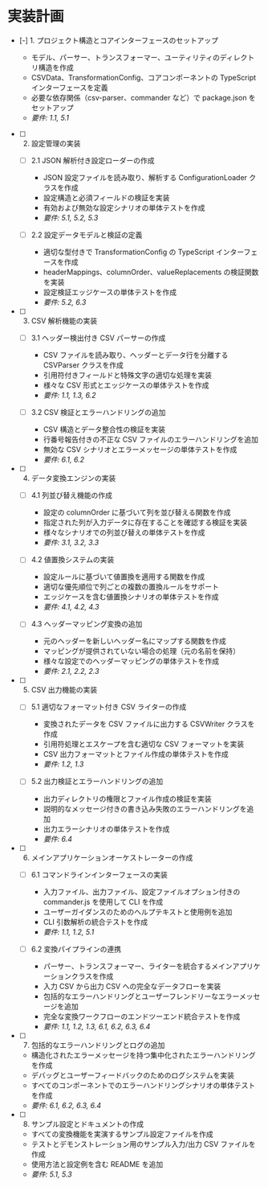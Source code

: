 # 実装計画

- [-] 1. プロジェクト構造とコアインターフェースのセットアップ

  - モデル、パーサー、トランスフォーマー、ユーティリティのディレクトリ構造を作成
  - CSVData、TransformationConfig、コアコンポーネントの TypeScript インターフェースを定義
  - 必要な依存関係（csv-parser、commander など）で package.json をセットアップ
  - _要件: 1.1, 5.1_

- [ ] 2. 設定管理の実装

  - [ ] 2.1 JSON 解析付き設定ローダーの作成

    - JSON 設定ファイルを読み取り、解析する ConfigurationLoader クラスを作成
    - 設定構造と必須フィールドの検証を実装
    - 有効および無効な設定シナリオの単体テストを作成
    - _要件: 5.1, 5.2, 5.3_

  - [ ] 2.2 設定データモデルと検証の定義
    - 適切な型付きで TransformationConfig の TypeScript インターフェースを作成
    - headerMappings、columnOrder、valueReplacements の検証関数を実装
    - 設定検証エッジケースの単体テストを作成
    - _要件: 5.2, 6.3_

- [ ] 3. CSV 解析機能の実装

  - [ ] 3.1 ヘッダー検出付き CSV パーサーの作成

    - CSV ファイルを読み取り、ヘッダーとデータ行を分離する CSVParser クラスを作成
    - 引用符付きフィールドと特殊文字の適切な処理を実装
    - 様々な CSV 形式とエッジケースの単体テストを作成
    - _要件: 1.1, 1.3, 6.2_

  - [ ] 3.2 CSV 検証とエラーハンドリングの追加
    - CSV 構造とデータ整合性の検証を実装
    - 行番号報告付きの不正な CSV ファイルのエラーハンドリングを追加
    - 無効な CSV シナリオとエラーメッセージの単体テストを作成
    - _要件: 6.1, 6.2_

- [ ] 4. データ変換エンジンの実装

  - [ ] 4.1 列並び替え機能の作成

    - 設定の columnOrder に基づいて列を並び替える関数を作成
    - 指定された列が入力データに存在することを確認する検証を実装
    - 様々なシナリオでの列並び替えの単体テストを作成
    - _要件: 3.1, 3.2, 3.3_

  - [ ] 4.2 値置換システムの実装

    - 設定ルールに基づいて値置換を適用する関数を作成
    - 適切な優先順位で列ごとの複数の置換ルールをサポート
    - エッジケースを含む値置換シナリオの単体テストを作成
    - _要件: 4.1, 4.2, 4.3_

  - [ ] 4.3 ヘッダーマッピング変換の追加
    - 元のヘッダーを新しいヘッダー名にマップする関数を作成
    - マッピングが提供されていない場合の処理（元の名前を保持）
    - 様々な設定でのヘッダーマッピングの単体テストを作成
    - _要件: 2.1, 2.2, 2.3_

- [ ] 5. CSV 出力機能の実装

  - [ ] 5.1 適切なフォーマット付き CSV ライターの作成

    - 変換されたデータを CSV ファイルに出力する CSVWriter クラスを作成
    - 引用符処理とエスケープを含む適切な CSV フォーマットを実装
    - CSV 出力フォーマットとファイル作成の単体テストを作成
    - _要件: 1.2, 1.3_

  - [ ] 5.2 出力検証とエラーハンドリングの追加
    - 出力ディレクトリの権限とファイル作成の検証を実装
    - 説明的なメッセージ付きの書き込み失敗のエラーハンドリングを追加
    - 出力エラーシナリオの単体テストを作成
    - _要件: 6.4_

- [ ] 6. メインアプリケーションオーケストレーターの作成

  - [ ] 6.1 コマンドラインインターフェースの実装

    - 入力ファイル、出力ファイル、設定ファイルオプション付きの commander.js を使用して CLI を作成
    - ユーザーガイダンスのためのヘルプテキストと使用例を追加
    - CLI 引数解析の統合テストを作成
    - _要件: 1.1, 1.2, 5.1_

  - [ ] 6.2 変換パイプラインの連携
    - パーサー、トランスフォーマー、ライターを統合するメインアプリケーションクラスを作成
    - 入力 CSV から出力 CSV への完全なデータフローを実装
    - 包括的なエラーハンドリングとユーザーフレンドリーなエラーメッセージを追加
    - 完全な変換ワークフローのエンドツーエンド統合テストを作成
    - _要件: 1.1, 1.2, 1.3, 6.1, 6.2, 6.3, 6.4_

- [ ] 7. 包括的なエラーハンドリングとログの追加

  - 構造化されたエラーメッセージを持つ集中化されたエラーハンドリングを作成
  - デバッグとユーザーフィードバックのためのログシステムを実装
  - すべてのコンポーネントでのエラーハンドリングシナリオの単体テストを作成
  - _要件: 6.1, 6.2, 6.3, 6.4_

- [ ] 8. サンプル設定とドキュメントの作成
  - すべての変換機能を実演するサンプル設定ファイルを作成
  - テストとデモンストレーション用のサンプル入力/出力 CSV ファイルを作成
  - 使用方法と設定例を含む README を追加
  - _要件: 5.1, 5.3_
